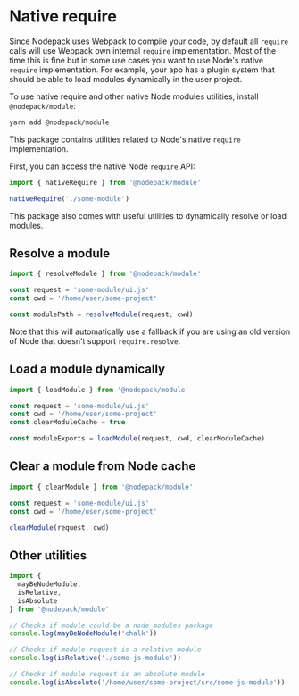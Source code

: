 # Native require

Since Nodepack uses Webpack to compile your code, by default all `require` calls will use Webpack own internal `require` implementation. Most of the time this is fine but in some use cases you want to use Node's native `require` implementation. For example, your app has a plugin system that should be able to load modules dynamically in the user project.

To use native require and other native Node modules utilities, install `@nodepack/module`:

```bash
yarn add @nodepack/module
```

This package contains utilities related to Node's native `require` implementation.

First, you can access the native Node `require` API:

```js
import { nativeRequire } from '@nodepack/module'

nativeRequire('./some-module')
```

This package also comes with useful utilities to dynamically resolve or load modules.

## Resolve a module

```js
import { resolveModule } from '@nodepack/module'

const request = 'some-module/ui.js'
const cwd = '/home/user/some-project'

const modulePath = resolveModule(request, cwd)
```

Note that this will automatically use a fallback if you are using an old version of Node that doesn't support `require.resolve`.

## Load a module dynamically

```js
import { loadModule } from '@nodepack/module'

const request = 'some-module/ui.js'
const cwd = '/home/user/some-project'
const clearModuleCache = true

const moduleExports = loadModule(request, cwd, clearModuleCache)
```

## Clear a module from Node cache

```js
import { clearModule } from '@nodepack/module'

const request = 'some-module/ui.js'
const cwd = '/home/user/some-project'

clearModule(request, cwd)
```

## Other utilities

```js
import {
  mayBeNodeModule,
  isRelative,
  isAbsolute
} from '@nodepack/module'

// Checks if module could be a node_modules package
console.log(mayBeNodeModule('chalk'))

// Checks if module request is a relative module
console.log(isRelative('./some-js-module'))

// Checks if module request is an absolute module
console.log(isAbsolute('/home/user/some-project/src/some-js-module'))
```
